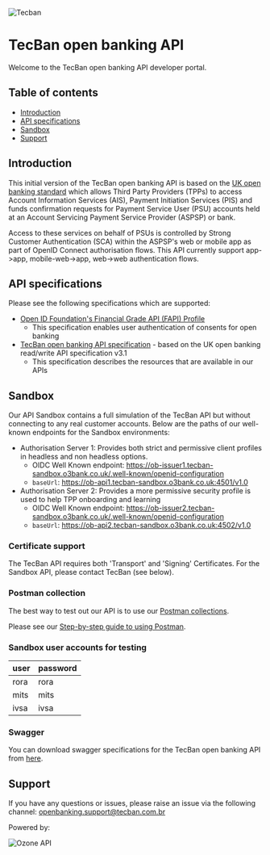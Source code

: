 ![Tecban](/images/logo.png)

# TecBan open banking API

Welcome to the TecBan open banking API developer portal.


## Table of contents

  - [Introduction](#introduction)
  - [API specifications](#api-specifications)
  - [Sandbox](#sandbox)
  - [Support](#support)


## Introduction

This initial version of the TecBan open banking API is based on the [UK open banking standard](https://standards.openbanking.org.uk/) which allows Third Party Providers (TPPs) to access Account Information Services (AIS), Payment Initiation Services (PIS) and funds confirmation requests for Payment Service User (PSU) accounts held at an Account Servicing Payment Service Provider (ASPSP) or bank. 

Access to these services on behalf of PSUs is controlled by Strong Customer Authentication (SCA) within the ASPSP's web or mobile app as part of OpenID Connect authorisation flows. This API currently support app->app, mobile-web->app, web->web authentication flows.


## API specifications

Please see the following specifications which are supported:

  - [Open ID Foundation's Financial Grade API (FAPI) Profile](https://openid.net/specs/openid-financial-api-part-2-wd-06.html)
    - This specification enables user authentication of consents for open banking
  - [TecBan open banking API specification](https://openbankinguk.github.io/read-write-api-site3/) - based on the UK open banking read/write API specification v3.1
    - This specification describes the resources that are available in our APIs
    
    
## Sandbox

Our API Sandbox contains a full simulation of the TecBan API but without connecting to any real customer accounts. Below are the paths of our well-known endpoints for the Sandbox environments:

  - Authorisation Server 1: Provides both strict and permissive client profiles in headless and non headless options.
    - OIDC Well Known endpoint: https://ob-issuer1.tecban-sandbox.o3bank.co.uk/.well-known/openid-configuration
    - `baseUrl`: https://ob-api1.tecban-sandbox.o3bank.co.uk:4501/v1.0
  - Authorisation Server 2: Provides a more permissive security profile is used to help TPP onboarding and learning
    - OIDC Well Known endpoint: https://ob-issuer2.tecban-sandbox.o3bank.co.uk/.well-known/openid-configuration
    - `baseUrl`: https://ob-api2.tecban-sandbox.o3bank.co.uk:4502/v1.0

### Certificate support

The TecBan API requires both 'Transport' and 'Signing' Certificates. For the Sandbox API, please contact TecBan (see below).

### Postman collection

The best way to test out our API is to use our [Postman collections](TBC).

Please see our [Step-by-step guide to using Postman](TBC). 

### Sandbox user accounts for testing

| user   | password |
| -------|----------|
| rora   | rora     |
| mits   | mits     |
| ivsa   | ivsa     |

### Swagger
You can download swagger specifications for the TecBan open banking API from [here](https://github.com/OpenBankingUK/read-write-api-specs/tree/v3.1.5).

## Support

If you have any questions or issues, please raise an issue via the following channel: [openbanking.support@tecban.com.br](mailto:openbanking.support@tecban.com.br)


Powered by:

![Ozone API](/images/logo.png)